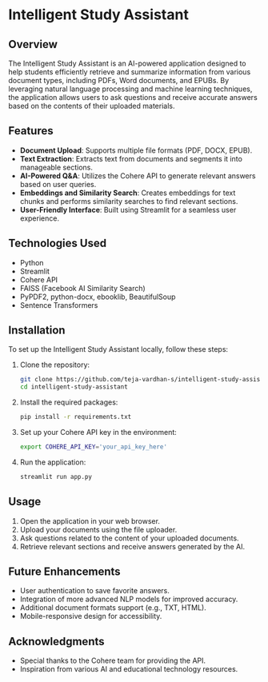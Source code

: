 # Intelligent Study Assistant

## Overview
The Intelligent Study Assistant is an AI-powered application designed to help students efficiently retrieve and summarize information from various document types, including PDFs, Word documents, and EPUBs. By leveraging natural language processing and machine learning techniques, the application allows users to ask questions and receive accurate answers based on the contents of their uploaded materials.

## Features
- **Document Upload**: Supports multiple file formats (PDF, DOCX, EPUB).
- **Text Extraction**: Extracts text from documents and segments it into manageable sections.
- **AI-Powered Q&A**: Utilizes the Cohere API to generate relevant answers based on user queries.
- **Embeddings and Similarity Search**: Creates embeddings for text chunks and performs similarity searches to find relevant sections.
- **User-Friendly Interface**: Built using Streamlit for a seamless user experience.

## Technologies Used
- Python
- Streamlit
- Cohere API
- FAISS (Facebook AI Similarity Search)
- PyPDF2, python-docx, ebooklib, BeautifulSoup
- Sentence Transformers

## Installation
To set up the Intelligent Study Assistant locally, follow these steps:

1. Clone the repository:
   ```bash
   git clone https://github.com/teja-vardhan-s/intelligent-study-assistant.git
   cd intelligent-study-assistant
   ```

2. Install the required packages:
   ```bash
   pip install -r requirements.txt
   ```

3. Set up your Cohere API key in the environment:
   ```bash
   export COHERE_API_KEY='your_api_key_here'
   ```

4. Run the application:
   ```bash
   streamlit run app.py
   ```

## Usage
1. Open the application in your web browser.
2. Upload your documents using the file uploader.
3. Ask questions related to the content of your uploaded documents.
4. Retrieve relevant sections and receive answers generated by the AI.

## Future Enhancements
- User authentication to save favorite answers.
- Integration of more advanced NLP models for improved accuracy.
- Additional document formats support (e.g., TXT, HTML).
- Mobile-responsive design for accessibility.

## Acknowledgments
- Special thanks to the Cohere team for providing the API.
- Inspiration from various AI and educational technology resources.

